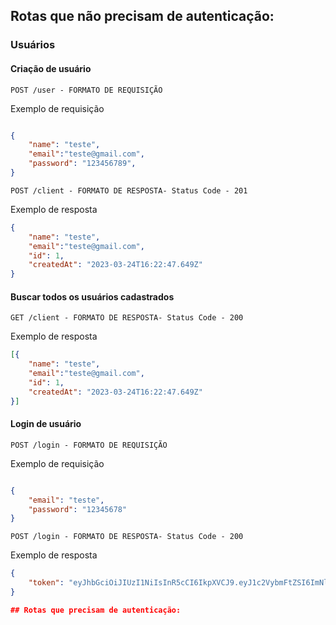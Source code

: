 

## Rotas que não precisam de autenticação:

### Usuários

#### Criação de usuário

`POST /user - FORMATO DE REQUISIÇÃO`

<p>Exemplo de requisição</p>

```json

{
	"name": "teste",
	"email":"teste@gmail.com",
	"password": "123456789",
}
```

`POST /client - FORMATO DE RESPOSTA- Status Code - 201`
<P>Exemplo de resposta</p>

```json
{
	"name": "teste",
	"email":"teste@gmail.com",
	"id": 1,
	"createdAt": "2023-03-24T16:22:47.649Z"
}
```

#### Buscar todos os usuários cadastrados

`GET /client - FORMATO DE RESPOSTA- Status Code - 200`
<P>Exemplo de resposta</p>

```json
[{
	"name": "teste",
	"email":"teste@gmail.com",
	"id": 1,
	"createdAt": "2023-03-24T16:22:47.649Z"
}]
```

#### Login de usuário

`POST /login - FORMATO DE REQUISIÇÃO`

<p>Exemplo de requisição</p>

```json

{
	"email": "teste",
	"password": "12345678"
}
```

`POST /login - FORMATO DE RESPOSTA- Status Code - 200`
<P>Exemplo de resposta</p>

```json
{
	"token": "eyJhbGciOiJIUzI1NiIsInR5cCI6IkpXVCJ9.eyJ1c2VybmFtZSI6ImNlc2FyIiwiaWF0IjoxNjc5OTMxNjU2LCJleHAiOjE2ODAwMTgwNTYsInN1YiI6ImE5ZTVkNzdlLTZmYjAtNDMwYS1iZDM0LTlmYjJlOTM5NGJkNSJ9.Wc4YnRRrmoyoKVWCRxC6C58E2qRi_DCqJOPDnf53BZE"
}

## Rotas que precisam de autenticação: